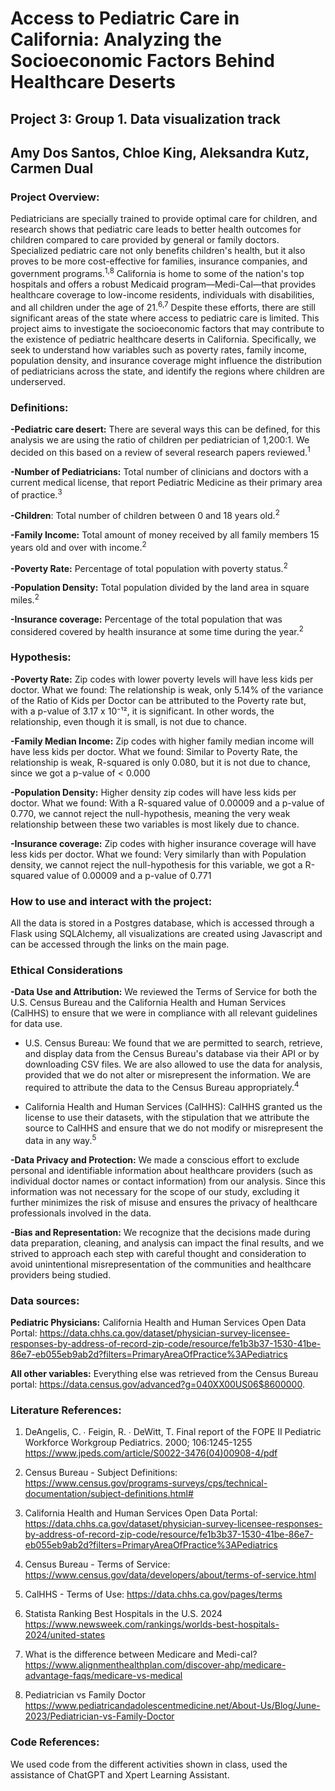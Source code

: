 # Access to Pediatric Care in California: Analyzing the Socioeconomic Factors Behind Healthcare Deserts
## Project 3: Group 1. Data visualization track
## Amy Dos Santos, Chloe King, Aleksandra Kutz, Carmen Dual



### **Project Overview:** 
Pediatricians are specially trained to provide optimal care for children, and research shows that pediatric care leads to better health outcomes for children compared to care provided by general or family doctors. Specialized pediatric care not only benefits children's health, but it also proves to be more cost-effective for families, insurance companies, and government programs.<sup>1,8</sup>
California is home to some of the nation's top hospitals and offers a robust Medicaid program—Medi-Cal—that provides healthcare coverage to low-income residents, individuals with disabilities, and all children under the age of 21.<sup>6,7</sup> Despite these efforts, there are still significant areas of the state where access to pediatric care is limited.
This project aims to investigate the socioeconomic factors that may contribute to the existence of pediatric healthcare deserts in California. Specifically, we seek to understand how variables such as poverty rates, family income, population density, and insurance coverage might influence the distribution of pediatricians across the state, and identify the regions where children are underserved.


### **Definitions:**
**-Pediatric care desert:** There are several ways this can be defined, for this analysis we are using the ratio of children per pediatrician of 1,200:1. We decided on this based on a review of several research papers reviewed.<sup>1</sup>

**-Number of Pediatricians:** Total number of clinicians and doctors with a current medical license, that report Pediatric Medicine as their primary area of practice.<sup>3</sup>

**-Children**: Total number of children between 0 and 18 years old.<sup>2</sup>

**-Family Income:** Total amount of money received by all family members 15 years old and over with income.<sup>2</sup>

**-Poverty Rate:** Percentage of total population with poverty status.<sup>2</sup>

**-Population Density:** Total population divided by the land area in square miles.<sup>2</sup>

**-Insurance coverage:** Percentage of the total population that was considered covered by health insurance at some time during the year.<sup>2</sup>

### **Hypothesis:**
**-Poverty Rate:** Zip codes with lower poverty levels will have less kids per doctor.
    What we found: The relationship is weak, only 5.14% of the variance of the Ratio of Kids per Doctor can be attributed to the Poverty rate but, with a p-value of 3.17 x 10⁻¹²,  it is significant. In other words,  the relationship, even though it is small, is not due to chance.

**-Family Median Income:** Zip codes with higher family median income will have less kids per doctor.
    What we found: Similar to Poverty Rate, the relationship is weak, R-squared is only 0.080, but it is not due to chance, since we got a p-value of  < 0.000

**-Population Density:** Higher density zip codes will have less kids per doctor.
    What we found: With a R-squared value of 0.00009 and a p-value of 0.770, we cannot reject the null-hypothesis, meaning the very weak relationship between these two variables is most likely due to chance.

**-Insurance coverage:**  Zip codes with higher insurance coverage will have less kids per doctor.
    What we found: Very similarly than with Population density, we cannot reject the null-hypothesis for this variable, we got a R-squared value of 0.00009 and a p-value of 0.771

### **How to use and interact with the project:**

All the data is stored in a Postgres database, which is accessed through a Flask using SQLAlchemy, all visualizations are created using Javascript and can be accessed through the links on the main page.


### **Ethical Considerations**

**-Data Use and Attribution:**
We reviewed the Terms of Service for both the U.S. Census Bureau and the California Health and Human Services (CalHHS) to ensure that we were in compliance with all relevant guidelines for data use.

 - U.S. Census Bureau: We found that we are permitted to search, retrieve, and display data from the Census Bureau's database via their API or by downloading CSV files. We are also allowed to use the data for analysis, provided that we do not alter or misrepresent the information. We are required to attribute the data to the Census Bureau appropriately.<sup>4</sup>

 - California Health and Human Services (CalHHS): CalHHS granted us the license to use their datasets, with the stipulation that we attribute the source to CalHHS and ensure that we do not modify or misrepresent the data in any way.<sup>5</sup>

**-Data Privacy and Protection:**
We made a conscious effort to exclude personal and identifiable information about healthcare providers (such as individual doctor names or contact information) from our analysis. Since this information was not necessary for the scope of our study, excluding it further minimizes the risk of misuse and ensures the privacy of healthcare professionals involved in the data.

**-Bias and Representation:**
We recognize that the decisions made during data preparation, cleaning, and analysis can impact the final results, and we strived to approach each step with careful thought and consideration to avoid unintentional misrepresentation of the communities and healthcare providers being studied.

### **Data sources:** 

**Pediatric Physicians:**
California Health and Human Services Open Data Portal: https://data.chhs.ca.gov/dataset/physician-survey-licensee-responses-by-address-of-record-zip-code/resource/fe1b3b37-1530-41be-86e7-eb055eb9ab2d?filters=PrimaryAreaOfPractice%3APediatrics

**All other variables:** Everything else was retrieved from the Census Bureau portal:
https://data.census.gov/advanced?g=040XX00US06$8600000.

### **Literature References:**

1. DeAngelis, C. ∙ Feigin, R. ∙ DeWitt, T. Final report of the FOPE II Pediatric Workforce Workgroup Pediatrics. 2000; 106:1245-1255
https://www.jpeds.com/article/S0022-3476(04)00908-4/pdf

2. Census Bureau - Subject Definitions: https://www.census.gov/programs-surveys/cps/technical-documentation/subject-definitions.html#

3. California Health and Human Services Open Data Portal: https://data.chhs.ca.gov/dataset/physician-survey-licensee-responses-by-address-of-record-zip-code/resource/fe1b3b37-1530-41be-86e7-eb055eb9ab2d?filters=PrimaryAreaOfPractice%3APediatrics

4. Census Bureau - Terms of Service: https://www.census.gov/data/developers/about/terms-of-service.html

5. CalHHS - Terms of Use: https://data.chhs.ca.gov/pages/terms

6. Statista Ranking Best Hospitals in the U.S. 2024 https://www.newsweek.com/rankings/worlds-best-hospitals-2024/united-states

7. What is the difference between Medicare and Medi-cal? https://www.alignmenthealthplan.com/discover-ahp/medicare-advantage-faqs/medicare-vs-medical

8. Pediatrician vs Family Doctor https://www.pediatricandadolescentmedicine.net/About-Us/Blog/June-2023/Pediatrician-vs-Family-Doctor


### **Code References:**

We used code from the different activities shown in class, used the assistance of ChatGPT and Xpert Learning Assistant.
